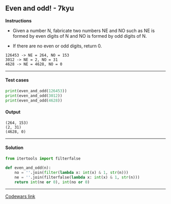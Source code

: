 ## Even and odd! - 7kyu

**Instructions**

- Given a number N, fabricate two numbers NE and NO such as NE is formed by even digits of N and NO is formed by odd digits of N.

- If there are no even or odd digits, return 0.

```
126453 -> NE = 264, NO = 153
3012 -> NE = 2, NO = 31
4628 -> NE = 4628, NO = 0
```

---

#### Test cases

```python
print(even_and_odd(126453))
print(even_and_odd(3012))
print(even_and_odd(4628))
```

#### Output

```
(264, 153)
(2, 31)
(4628, 0)
```

---

#### Solution

```python
from itertools import filterfalse

def even_and_odd(n):
    no = ''.join(filter(lambda x: int(x) & 1, str(n)))
    ne = ''.join(filterfalse(lambda x: int(x) & 1, str(n)))
    return int(ne or 0), int(no or 0)
```

---

[Codewars link](https://www.codewars.com/kata/594adadee075005308000122/train/python)
